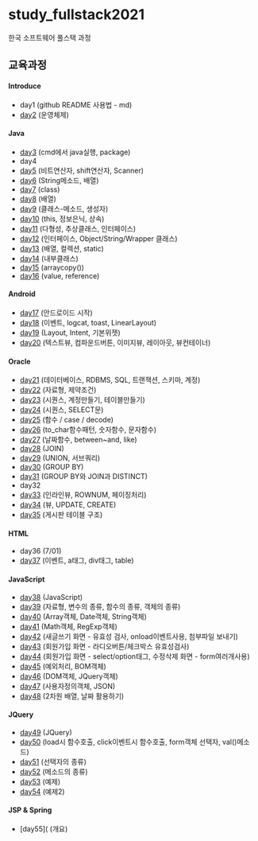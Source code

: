 # study_fullstack2021
한국 소프트웨어 풀스택 과정


## 교육과정
#### Introduce
- day1 (github README 사용법 - md)
- [day2](day2/README.md) (운영체제)

#### Java
- [day3](day3) (cmd에서 java실행, package)
- day4
- [day5](day5) (비트연산자, shift연산자, Scanner)
- [day6](day6) (String메소드, 배열)
- [day7](day7) (class)
- [day8](day8) (배열)
- [day9](day9) (클래스-메소드, 생성자)
- [day10](day10) (this, 정보은닉, 상속)
- [day11](day11) (다형성, 추상클래스, 인터페이스)
- [day12](day12) (인터페이스, Object/String/Wrapper 클래스)
- [day13](day13) (배열, 컬렉션, static)
- [day14](day14) (내부클래스)
- [day15](day15) (arraycopy())
- [day16](day16) (value, reference)

#### Android
- [day17](day17) (안드로이드 시작)
- [day18](day18) (이벤트, logcat, toast, LinearLayout)
- [day19](day19) (Layout, Intent, 기본위젯)
- [day20](day20) (텍스트뷰, 컴파운드버튼, 이미지뷰, 레이아웃, 뷰컨테이너)

#### Oracle
- [day21](day21) (데이터베이스, RDBMS, SQL, 트랜잭션, 스키마, 계정)
- [day22](day22) (자료형, 제약조건)
- [day23](day23) (시퀀스, 계정만들기, 테이블만들기)
- [day24](day24) (시퀀스, SELECT문)
- [day25](day25) (함수 / case / decode)
- [day26](day26) (to_char함수패턴, 숫자함수, 문자함수)
- [day27](day27) (날짜함수, between~and, like)
- [day28](day28) (JOIN)
- [day29](day29) (UNION, 서브쿼리)
- [day30](day30) (GROUP BY)
- [day31](day31) (GROUP BY와 JOIN과 DISTINCT)
- day32
- [day33](day33) (인라인뷰, ROWNUM, 페이징처리)
- [day34](day34) (뷰, UPDATE, CREATE)
- [day35](day35) (게시판 테이블 구조)

#### HTML
- day36 (7/01)
- [day37](day37) (이벤트, a태그, div태그, table)

#### JavaScript
- [day38](day38) (JavaScript)
- [day39](day39) (자료형, 변수의 종류, 함수의 종류, 객체의 종류)
- [day40](day40) (Array객체, Date객체, String객체)
- [day41](day41) (Math객체, RegExp객체)
- [day42](day42) (새글쓰기 화면 - 유효성 검사, onload이벤트사용, 첨부파일 보내기)
- [day43](day43) (회원가입 화면 - 라디오버튼/체크박스 유효성검사)
- [day44](day44) (회원가입 화면 - select/option태그, 수정삭제 화면 - form여러개사용)
- [day45](day45) (예외처리, BOM객체)
- [day46](day46) (DOM객체, JQuery객체)
- [day47](day47) (사용자정의객체, JSON)
- [day48](day48) (2차원 배열, 날짜 활용하기)

#### JQuery
- [day49](day49) (JQuery)
- [day50](day50) (load시 함수호출, click이벤트시 함수호출, form객체 선택자, val()메소드)
- [day51](day51) (선택자의 종류)
- [day52](day52) (메소드의 종류)
- [day53](day53) (예제)
- [day54](day54) (예제2)

#### JSP & Spring
- [day55]( (개요)


